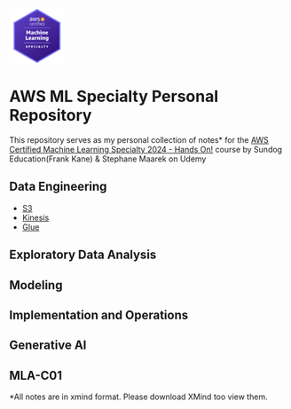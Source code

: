 <img src="Images/Badge.png" alt="drawing" width="100"/>

# AWS ML Specialty Personal Repository
This repository serves as my personal collection of notes* for the [AWS Certified Machine Learning Specialty 2024 - Hands On!](https://www.udemy.com/course/aws-machine-learning/?couponCode=ST4MT73124) course by Sundog Education(Frank Kane) & Stephane Maarek on Udemy


## Data Engineering
- [S3](./Data%20Engineering//s3.xmind)
- [Kinesis](./Data%20Engineering//Kinesis.xmind)
- [Glue](./Data%20Engineering//Glue.xmind)

## Exploratory Data Analysis

## Modeling

## Implementation and Operations

## Generative AI

## MLA-C01



*All notes are in xmind format. Please download XMind too view them.
